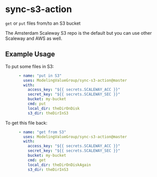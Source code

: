 # sync-s3-action
```get``` or ```put``` files from/to an S3 bucket

The Amsterdam Scaleway S3 repo is the default but you can use other Scaleway and AWS as well.

## Example Usage

To put some files in S3:
```yaml
      - name: "put in S3"
        uses: ModelingValueGroup/sync-s3-action@master
        with:
          access_key: "${{ secrets.SCALEWAY_ACC }}"
          secret_key: "${{ secrets.SCALEWAY_SEC }}"
          bucket: my-bucket
          cmd: put
          local_dir: theDirOnDisk
          s3_dir: theDirInS3
```
To get this file back:
```yaml
      - name: "get from S3"
        uses: ModelingValueGroup/sync-s3-action@master
        with:
          access_key: "${{ secrets.SCALEWAY_ACC }}"
          secret_key: "${{ secrets.SCALEWAY_SEC }}"
          bucket: my-bucket
          cmd: get
          local_dir: theDirOnDiskAgain
          s3_dir: theDirInS3
```
